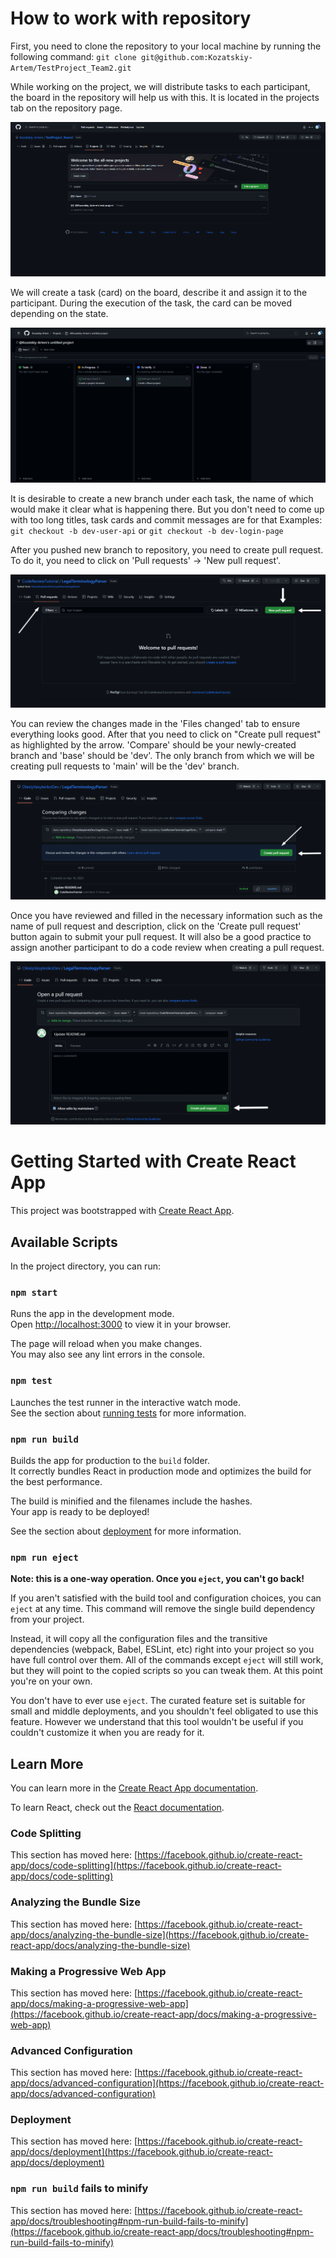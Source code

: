 # How to work with repository
First, you need to clone the repository to your local machine by running the following command:
`git clone git@github.com:Kozatskiy-Artem/TestProject_Team2.git`

While working on the project, we will distribute tasks to each participant, the board in the repository will help us with this.
It is located in the projects tab on the repository page.

![img](README_images/projects.PNG)

We will create a task (card) on the board, describe it and assign it to the participant. 
During the execution of the task, the card can be moved depending on the state.

![img](README_images/board.PNG)

It is desirable to create a new branch under each task, the name of which would make it clear what is happening there.
But you don't need to come up with too long titles, task cards and commit messages are for that
Examples:
`git checkout -b dev-user-api` or `git checkout -b dev-login-page`

After you pushed new branch to repository, you need to create pull request. 
To do it, you need to click on 'Pull requests' -> 'New pull request'.

![img](README_images/new_pull_request.PNG)

You can review the changes made in the 'Files changed' tab to ensure everything looks good. 
After that you need to click on "Create pull request" as highlighted by the arrow. 
'Compare' should be your newly-created branch and 'base' should be 'dev'. 
The only branch from which we will be creating pull requests to 'main' will be the 'dev' branch.

![img](README_images/create_pull_request.PNG)

Once you have reviewed and filled in the necessary information such as the name of pull request and description,
click on the 'Create pull request' button again to submit your pull request.
It will also be a good practice to assign another participant to do a code review when creating a pull request.

![img](README_images/create_pull_request2.PNG)


# Getting Started with Create React App

This project was bootstrapped with [Create React App](https://github.com/facebook/create-react-app).

## Available Scripts

In the project directory, you can run:

### `npm start`

Runs the app in the development mode.\
Open [http://localhost:3000](http://localhost:3000) to view it in your browser.

The page will reload when you make changes.\
You may also see any lint errors in the console.

### `npm test`

Launches the test runner in the interactive watch mode.\
See the section about [running tests](https://facebook.github.io/create-react-app/docs/running-tests) for more information.

### `npm run build`

Builds the app for production to the `build` folder.\
It correctly bundles React in production mode and optimizes the build for the best performance.

The build is minified and the filenames include the hashes.\
Your app is ready to be deployed!

See the section about [deployment](https://facebook.github.io/create-react-app/docs/deployment) for more information.

### `npm run eject`

**Note: this is a one-way operation. Once you `eject`, you can't go back!**

If you aren't satisfied with the build tool and configuration choices, you can `eject` at any time. This command will remove the single build dependency from your project.

Instead, it will copy all the configuration files and the transitive dependencies (webpack, Babel, ESLint, etc) right into your project so you have full control over them. All of the commands except `eject` will still work, but they will point to the copied scripts so you can tweak them. At this point you're on your own.

You don't have to ever use `eject`. The curated feature set is suitable for small and middle deployments, and you shouldn't feel obligated to use this feature. However we understand that this tool wouldn't be useful if you couldn't customize it when you are ready for it.

## Learn More

You can learn more in the [Create React App documentation](https://facebook.github.io/create-react-app/docs/getting-started).

To learn React, check out the [React documentation](https://reactjs.org/).

### Code Splitting

This section has moved here: [https://facebook.github.io/create-react-app/docs/code-splitting](https://facebook.github.io/create-react-app/docs/code-splitting)

### Analyzing the Bundle Size

This section has moved here: [https://facebook.github.io/create-react-app/docs/analyzing-the-bundle-size](https://facebook.github.io/create-react-app/docs/analyzing-the-bundle-size)

### Making a Progressive Web App

This section has moved here: [https://facebook.github.io/create-react-app/docs/making-a-progressive-web-app](https://facebook.github.io/create-react-app/docs/making-a-progressive-web-app)

### Advanced Configuration

This section has moved here: [https://facebook.github.io/create-react-app/docs/advanced-configuration](https://facebook.github.io/create-react-app/docs/advanced-configuration)

### Deployment

This section has moved here: [https://facebook.github.io/create-react-app/docs/deployment](https://facebook.github.io/create-react-app/docs/deployment)

### `npm run build` fails to minify

This section has moved here: [https://facebook.github.io/create-react-app/docs/troubleshooting#npm-run-build-fails-to-minify](https://facebook.github.io/create-react-app/docs/troubleshooting#npm-run-build-fails-to-minify)

